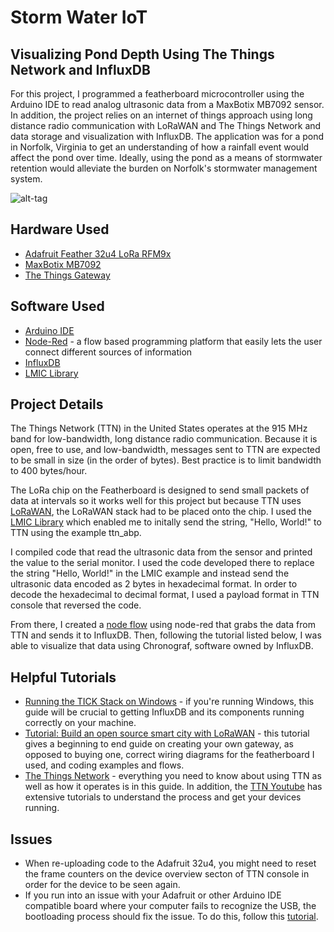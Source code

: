 # Storm Water IoT

Visualizing Pond Depth Using The Things Network and InfluxDB
----

For this project, I programmed a featherboard microcontroller using the Arduino IDE to read analog ultrasonic data from a MaxBotix MB7092 sensor. In addition, the project relies on an internet of things approach using long distance radio communication with LoRaWAN and The Things Network and data storage and visualization with InfluxDB. The application was for a pond in Norfolk, Virginia to get an understanding of how a rainfall event would affect the pond over time. Ideally, using the pond as a means of stormwater retention would alleviate the burden on Norfolk's stormwater management system. 

![alt-tag](https://github.com/sta7bw/stormwater-iot/blob/master/images/flowchart.JPG)

Hardware Used
----
- [Adafruit Feather 32u4 LoRa RFM9x](https://www.adafruit.com/product/3078)
- [MaxBotix MB7092](https://www.maxbotix.com/Ultrasonic_Sensors/MB7092.htm) 
- [The Things Gateway](http://www.newark.com/the-things-network/ttn-gw-915/accessory-type-wireless-gateway/dp/05AC1807)

Software Used
----
- [Arduino IDE](https://www.arduino.cc/en/Main/Software)
- [Node-Red](https://nodered.org/) - a flow based programming platform that easily lets the user connect different sources of information
- [InfluxDB](https://portal.influxdata.com/downloads)
- [LMIC Library](https://github.com/matthijskooijman/arduino-lmic)

Project Details
----
The Things Network (TTN) in the United States operates at the 915 MHz band for low-bandwidth, long distance radio communication. Because it is open, free to use, and low-bandwidth, messages sent to TTN are expected to be small in size (in the order of bytes). Best practice is to limit bandwidth to 400 bytes/hour. 

The LoRa chip on the Featherboard is designed to send small packets of data at intervals so it works well for this project but because TTN uses [LoRaWAN](https://www.lora-alliance.org/about-lorawan), the LoRaWAN stack had to be placed onto the chip. I used the [LMIC Library](https://github.com/matthijskooijman/arduino-lmic) which enabled me to initally send the string, "Hello, World!" to TTN using the example ttn_abp. 

I compiled code that read the ultrasonic data from the sensor and printed the value to the serial monitor. I used the code developed there to replace the string "Hello, World!" in the LMIC example and instead send the ultrasonic data encoded as 2 bytes in hexadecimal format. In order to decode the hexadecimal to decimal format, I used a payload format in TTN console that reversed the code. 

From there, I created a [node flow](https://github.com/sta7bw/stormwater-iot/blob/master/images/node_flow.JPG) using node-red that grabs the data from TTN and sends it to InfluxDB. Then, following the tutorial listed below, I was able to visualize that data using Chronograf, software owned by InfluxDB. 

Helpful Tutorials
----
- [Running the TICK Stack on Windows](https://www.influxdata.com/blog/running-the-tick-stack-on-windows/) - if you're running Windows, this guide will be crucial to getting InfluxDB and its components running correctly on your machine.
- [Tutorial: Build an open source smart city with LoRaWAN](https://medium.com/kkbankol-events/tutorial-build-a-open-source-smart-city-based-on-lora-7ca76b9a098) - this tutorial gives a beginning to end guide on creating your own gateway, as opposed to buying one, correct wiring diagrams for the featherboard I used, and coding examples and flows. 
- [The Things Network](https://www.thethingsnetwork.org/docs/) - everything you need to know about using TTN as well as how it operates is in this guide. In addition, the [TTN Youtube](https://www.youtube.com/channel/UCv85CXnZUXEKnlZpQapTAwQ) has extensive tutorials to understand the process and get your devices running.

Issues
----
- When re-uploading code to the Adafruit 32u4, you might need to reset the frame counters on the device overview secton of TTN console in order for the device to be seen again. 
- If you run into an issue with your Adafruit or other Arduino IDE compatible board where your computer fails to recognize the USB, the bootloading process should fix the issue. To do this, follow this [tutorial](https://learn.adafruit.com/adafruit-feather-32u4-radio-with-lora-radio-module/faq).